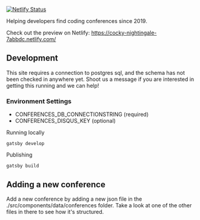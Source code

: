 [![Netlify Status](https://api.netlify.com/api/v1/badges/05de16b8-0066-4759-a155-a2f2966ca9bb/deploy-status)](https://app.netlify.com/sites/cocky-nightingale-7abbdc/deploys)

Helping developers find coding conferences since 2019.

Check out the preview on Netlify: https://cocky-nightingale-7abbdc.netlify.com/

## Development

This site requires a connection to postgres sql, and the schema has not been checked in anywhere yet. Shoot us a message if you are interested in getting this running and we can help!


### Environment Settings

* CONFERENCES_DB_CONNECTIONSTRING (required)
* CONFERENCES_DISQUS_KEY (optional)


Running locally

```
gatsby develop
```

Publishing

```
gatsby build
```

## Adding a new conference

Add a new conference by adding a new json file in the ./src/components/data/conferences folder. Take a look at one of the other files in there to see how it's structured.